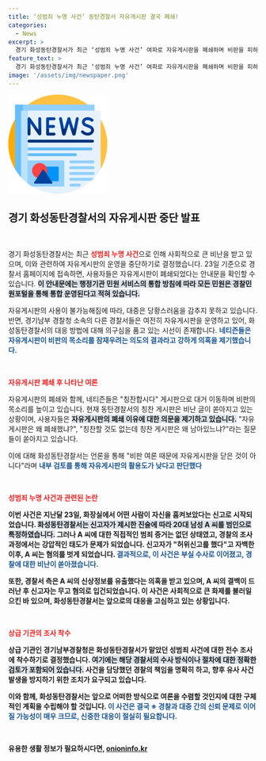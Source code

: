 ```yaml
---
title: ‘성범죄 누명 사건’ 동탄경찰서 자유게시판 결국 폐쇄!
categories:
  - News
excerpt: >
  경기 화성동탄경찰서가 최근 ‘성범죄 누명 사건’ 여파로 자유게시판을 폐쇄하며 비판을 피하려는 게 아니냐는 논란이 일고 있다. 공식 입장은 “활용도가 낮다”지만, 네티즌은 분노를 표출하며 더욱 귀추가 주목된다.
feature_text: >
  경기 화성동탄경찰서가 최근 ‘성범죄 누명 사건’ 여파로 자유게시판을 폐쇄하며 비판을 피하려는 게 아니냐는 논란이 일고 있다. 공식 입장은 “활용도가 낮다”지만, 네티즌은 분노를 표출하며 더욱 귀추가 주목된다.
image: '/assets/img/newspaper.png'
---
```


<p><img src="/assets/img/newspaper.png" alt="kimp 속보" /></p>

<h2 data-ke-size="size26">경기 화성동탄경찰서의 자유게시판 중단 발표</h2>

<p data-ke-size="size16">&nbsp;</p>

<p>경기 화성동탄경찰서는 최근 <b><span style="color:#ee2323;">성범죄 누명 사건</span></b>으로 인해 사회적으로 큰 비난을 받고 있으며, 이와 관련하여 자유게시판의 운영을 중단하기로 결정했습니다. 23일 기준으로 경찰서 홈페이지에 접속하면, 사용자들은 자유게시판이 폐쇄되었다는 안내문을 확인할 수 있습니다. <b><span style="background-color:#21538527;">이 안내문에는 행정기관 민원 서비스의 통합 방침에 따라 모든 민원은 경찰민원포털을 통해 통합 운영된다고 적혀 있습니다.</span></b> </p>

<p>자유게시판의 사용이 불가능해짐에 따라, 대중은 당황스러움을 감추지 못하고 있습니다. 반면, 경기남부 경찰청 소속의 다른 경찰서들은 여전히 자유게시판을 운영하고 있어, 화성동탄경찰서의 대응 방법에 대해 의구심을 품고 있는 시선이 존재합니다. <b><span style="color:#1a5490;">네티즌들은 자유게시판이 비판의 목소리를 잠재우려는 의도의 결과라고 강하게 의혹을 제기했습니다.</span></b></p>

<p data-ke-size="size16">&nbsp;</p>

<p><b><span style="color:#ee2323;">자유게시판 폐쇄 후 나타난 여론</span></b></p>

<p>자유게시판의 폐쇄와 함께, 네티즌들은 "칭찬합시다" 게시판으로 대거 이동하며 비판의 목소리를 높이고 있습니다. 현재 동탄경찰서의 칭찬 게시판은 비난 글이 쏟아지고 있는 상황이며, 사용자들은 <b><span style="background-color:#21538527;">자유게시판의 폐쇄 이유에 대한 의문을 제기하고 있습니다.</span></b> "자유게시판은 왜 폐쇄했냐?", "칭찬할 것도 없는데 칭찬 게시판은 왜 남아있느냐?"라는 질문들이 쏟아지고 있습니다. </p>

<p>이에 대해 화성동탄경찰서는 언론을 통해 "비판 여론 때문에 자유게시판을 닫은 것이 아니다"라며 <b><span style="color:#1a5490;">내부 검토를 통해 자유게시판의 활용도가 낮다고 판단했다</span></b고 해명했습니다. 또한, 공식적으로 여론 접수는 경찰민원포털이나 민원 전화 등을 통해 이뤄질 것이라고 밝혔습니다.</p>

<p data-ke-size="size16">&nbsp;</p>

<p><b><span style="color:#ee2323;">성범죄 누명 사건과 관련된 논란</span></b></p>

<p>이번 사건은 지난달 23일, 화장실에서 어떤 사람이 자신을 훔켜보았다는 신고로 시작되었습니다. <b><span style="background-color:#21538527;">화성동탄경찰서는 신고자가 제시한 진술에 따라 20대 남성 A 씨를 범인으로 특정하였습니다.</span></b> 그러나 A 씨에 대한 직접적인 범죄 증거는 없던 상태였고, 경찰의 조사 과정에서는 강압적인 태도가 문제가 되었습니다. 신고자가 "허위신고를 했다"고 자백한 이후, A 씨는 혐의를 벗게 되었습니다. <b><span style="color:#1a5490;">결과적으로, 이 사건은 부실 수사로 이어졌고, 경찰에 대한 비난이 쏟아졌습니다.</span></b></p>

<p>또한, 경찰서 측은 A 씨의 신상정보를 유출했다는 의혹을 받고 있으며, A 씨의 결백이 드러난 후 신고자는 무고 혐의로 입건되었습니다. 이 사건은 사회적으로 큰 화제를 불러일으킨 바 있으며, 화성동탄경찰서는 앞으로의 대응을 고심하고 있는 상황입니다.</p>

<p data-ke-size="size16">&nbsp;</p>

<p><b><span style="color:#ee2323;">상급 기관의 조사 착수</span></b></p>

<p>상급 기관인 경기남부경찰청은 화성동탄경찰서가 맡았던 성범죄 사건에 대한 전수 조사에 착수하기로 결정했습니다. <b><span style="background-color:#21538527;">여기에는 해당 경찰서의 수사 방식이나 절차에 대한 정확한 검토가 포함되어 있습니다.</span></b> 사건을 담당했던 경찰의 책임을 명확히 하고, 향후 유사 사건 발생을 방지하기 위한 조치가 요구되고 있습니다.</p>

<p>이와 함께, 화성동탄경찰서는 앞으로 어떠한 방식으로 여론을 수렴할 것인지에 대한 구체적인 계획을 수립해야 할 것입니다. <b><span style="color:#1a5490;">이 사건은 결국 ※ 경찰과 대중 간의 신뢰 문제로 이어질 가능성이 매우 크므로, 신중한 대응이 절실히 필요합니다.</span></b> </p>

<p data-ke-size="size16">&nbsp;</p>
유용한 생활 정보가 필요하시다면, <a href="https://onioninfo.kr" rel="dofollow">onioninfo.kr</a>


